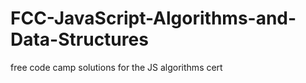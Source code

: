 # FCC-JavaScript-Algorithms-and-Data-Structures
free code camp solutions for the JS algorithms cert
